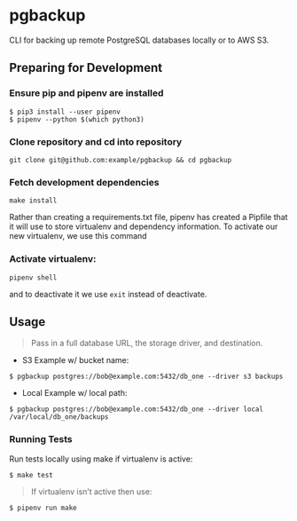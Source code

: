# pgbackup

CLI for backing up remote PostgreSQL databases locally or to AWS S3.


## Preparing for Development

### Ensure pip and pipenv are installed
```
$ pip3 install --user pipenv
$ pipenv --python $(which python3)
```

### Clone repository and cd into repository
```
git clone git@github.com:example/pgbackup && cd pgbackup
```

### Fetch development dependencies
```
make install
```

Rather than creating a requirements.txt file, pipenv has created a Pipfile that it will use to store virtualenv and dependency information. To activate our new virtualenv, we use this command
### Activate virtualenv:
```
pipenv shell
```

and to deactivate it we use ``exit`` instead of deactivate.

## Usage

> Pass in a full database URL, the storage driver, and destination.

 * S3 Example w/ bucket name:
```
$ pgbackup postgres://bob@example.com:5432/db_one --driver s3 backups
```

 * Local Example w/ local path:
```
$ pgbackup postgres://bob@example.com:5432/db_one --driver local /var/local/db_one/backups
```

### Running Tests

Run tests locally using make if virtualenv is active:
```
$ make test
```

> If virtualenv isn’t active then use:
```
$ pipenv run make
```

